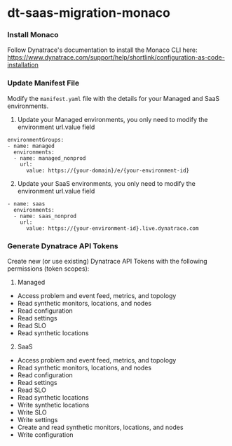 # dt-saas-migration-monaco

### Install Monaco
Follow Dynatrace's documentation to install the Monaco CLI here:\
https://www.dynatrace.com/support/help/shortlink/configuration-as-code-installation

### Update Manifest File
Modify the `manifest.yaml` file with the details for your Managed and SaaS environments.
1. Update your Managed environments, you only need to modify the environment url.value field
```
environmentGroups:
- name: managed
  environments:
  - name: managed_nonprod
    url:
      value: https://{your-domain}/e/{your-environment-id}
```
2. Update your SaaS environments, you only need to modify the environment url.value field
```
- name: saas
  environments:
  - name: saas_nonprod
    url:
      value: https://{your-environment-id}.live.dynatrace.com
```

### Generate Dynatrace API Tokens
Create new (or use existing) Dynatrace API Tokens with the following permissions (token scopes):
1. Managed
* Access problem and event feed, metrics, and topology
* Read synthetic monitors, locations, and nodes
* Read configuration
* Read settings
* Read SLO
* Read synthetic locations
2. SaaS
* Access problem and event feed, metrics, and topology
* Read synthetic monitors, locations, and nodes
* Read configuration
* Read settings
* Read SLO
* Read synthetic locations
* Write synthetic locations
* Write SLO
* Write settings
* Create and read synthetic monitors, locations, and nodes
* Write configuration